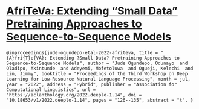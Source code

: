# [AfriTeVa: Extending “Small Data” Pretraining Approaches to Sequence-to-Sequence Models](https://github.com/castorini/afriteva)











`
@inproceedings{jude-ogundepo-etal-2022-afriteva,
    title = "{A}fri{T}e{VA}: Extending ?Small Data? Pretraining Approaches to Sequence-to-Sequence Models",
    author = "Jude Ogundepo, Odunayo  and
      Oladipo, Akintunde  and
      Adeyemi, Mofetoluwa  and
      Ogueji, Kelechi  and
      Lin, Jimmy",
    booktitle = "Proceedings of the Third Workshop on Deep Learning for Low-Resource Natural Language Processing",
    month = jul,
    year = "2022",
    address = "Hybrid",
    publisher = "Association for Computational Linguistics",
    url = "https://aclanthology.org/2022.deeplo-1.14",
    doi = "10.18653/v1/2022.deeplo-1.14",
    pages = "126--135",
    abstract = "t",
}
`

